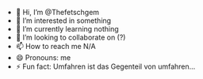 - 👋 Hi, I’m @Thefetschgem
- 👀 I’m interested in something
- 🌱 I’m currently learning nothing
- 💞️ I’m looking to collaborate on (?)
- 📫 How to reach me N/A
- 😄 Pronouns: me
- ⚡ Fun fact: Umfahren ist das Gegenteil von umfahren...

<!---
Thefetschgem/Thefetschgem is a ✨ special ✨ repository because its `README.md` (this file) appears on your GitHub profile.
You can click the Preview link to take a look at your changes.
--->
